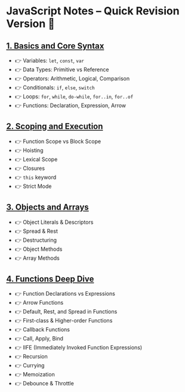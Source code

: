 # JavaScript Notes – Quick Revision Version 🚀

## [1. Basics and Core Syntax](./slices/01.md)

- 👉 Variables: `let`, `const`, `var`
- 👉 Data Types: Primitive vs Reference
- 👉 Operators: Arithmetic, Logical, Comparison
- 👉 Conditionals: `if`, `else`, `switch`
- 👉 Loops: `for`, `while`, `do-while`, `for..in`, `for..of`
- 👉 Functions: Declaration, Expression, Arrow

## [2. Scoping and Execution](./slices/02.md)

- 👉 Function Scope vs Block Scope
- 👉 Hoisting
- 👉 Lexical Scope
- 👉 Closures
- 👉 `this` keyword
- 👉 Strict Mode

## [3. Objects and Arrays](./slices/03.md)

- 👉 Object Literals & Descriptors
- 👉 Spread & Rest
- 👉 Destructuring
- 👉 Object Methods
- 👉 Array Methods

## [4. Functions Deep Dive](./slices/04.md)

- 👉 Function Declarations vs Expressions
- 👉 Arrow Functions
- 👉 Default, Rest, and Spread in Functions
- 👉 First-class & Higher-order Functions
- 👉 Callback Functions
- 👉 Call, Apply, Bind
- 👉 IIFE (Immediately Invoked Function Expressions)
- 👉 Recursion
- 👉 Currying
- 👉 Memoization
- 👉 Debounce & Throttle
